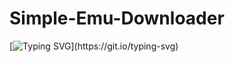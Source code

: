 # Simple-Emu-Downloader

[![Typing SVG](https://readme-typing-svg.herokuapp.com?font=Roboto&size=24&duration=12345&color=F76644&width=700&lines=**A+simple+console+application+to+download+popular+emulators.**)](https://git.io/typing-svg)
